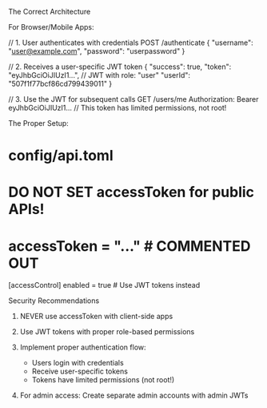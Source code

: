 The Correct Architecture

For Browser/Mobile Apps:

// 1. User authenticates with credentials
POST /authenticate
{
"username": "user@example.com",
"password": "userpassword"
}

// 2. Receives a user-specific JWT token
{
"success": true,
"token": "eyJhbGciOiJIUzI1...", // JWT with role: "user"
"userId": "507f1f77bcf86cd799439011"
}

// 3. Use the JWT for subsequent calls
GET /users/me
Authorization: Bearer eyJhbGciOiJIUzI1...
// This token has limited permissions, not root!

The Proper Setup:

# config/api.toml

# DO NOT SET accessToken for public APIs!

# accessToken = "..." # COMMENTED OUT

[accessControl]
enabled = true # Use JWT tokens instead

Security Recommendations

1. NEVER use accessToken with client-side apps
2. Use JWT tokens with proper role-based permissions
3. Implement proper authentication flow:


    - Users login with credentials
    - Receive user-specific tokens
    - Tokens have limited permissions (not root!)

4. For admin access: Create separate admin accounts with admin JWTs
